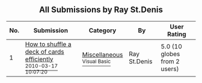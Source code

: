 ﻿<div align="center">

## All Submissions by Ray St\.Denis

</div>

No.  | Submission | Category | By   | User Rating
---- | ---------- | -------- | ---- | -----------
1 | [How to shuffle a deck of cards efficiently<br /><sup>2010-03-17 10:07:20</sup>](https://github.com/Planet-Source-Code/ray-st-denis-how-to-shuffle-a-deck-of-cards-efficiently__1-73004) | [Miscellaneous<br /><sup>Visual Basic</sup>](../ByCategory/miscellaneous__1-1.md) | Ray St\.Denis | 5.0 (10 globes from 2 users)
